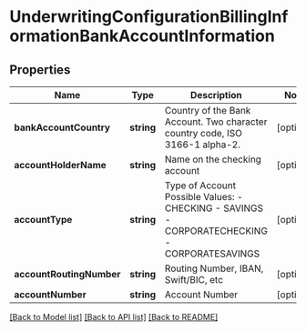 # UnderwritingConfigurationBillingInformationBankAccountInformation

## Properties
Name | Type | Description | Notes
------------ | ------------- | ------------- | -------------
**bankAccountCountry** | **string** | Country of the Bank Account. Two character country code, ISO 3166-1 alpha-2. | [optional] 
**accountHolderName** | **string** | Name on the checking account | [optional] 
**accountType** | **string** | Type of Account  Possible Values: - CHECKING - SAVINGS - CORPORATECHECKING - CORPORATESAVINGS | [optional] 
**accountRoutingNumber** | **string** | Routing Number, IBAN, Swift/BIC, etc | [optional] 
**accountNumber** | **string** | Account Number | [optional] 

[[Back to Model list]](../README.md#documentation-for-models) [[Back to API list]](../README.md#documentation-for-api-endpoints) [[Back to README]](../README.md)


